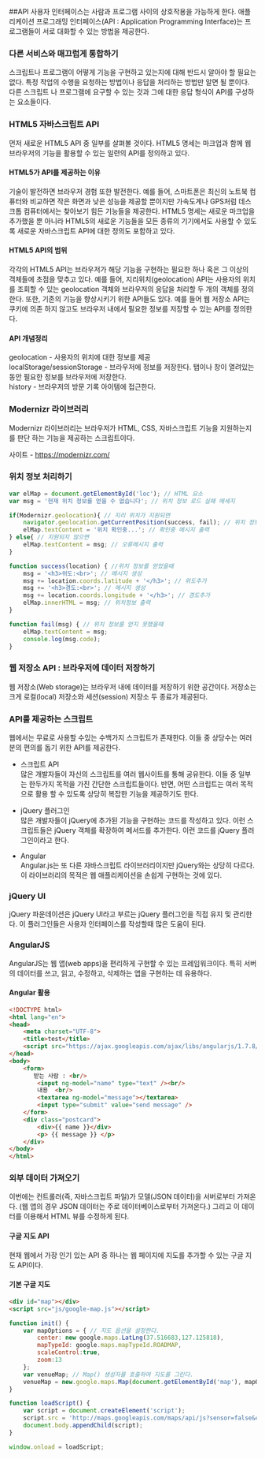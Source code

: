 ##API
사용자 인터페이스는 사람과 프로그램 사이의 상호작용을 가능하게 한다.
애플리케이션 프로그래밍 인터페이스(API : Application Programming Interface)는
프로그램들이 서로 대화할 수 있는 방법을 제공한다.

### 다른 서비스와 매끄럽게 통합하기
스크립트나 프로그램이 어떻게 기능을 구현하고 있는지에 대해 반드시 알아야 할 필요는 없다.
특정 작업의 수행을 요청하는 방법이나 응답을 처리하는 방법만 알면 될 뿐이다. 다른 스크립트
나 프로그램에 요구할 수 있는 것과 그에 대한 응답 형식이 API를 구성하는 요소들이다.

### HTML5 자바스크립트 API
먼저 새로운 HTML5 API 중 일부를 살펴볼 것이다.
HTML5 명세는 마크업과 함께 웹 브라우저의 기능을 활용할 수 있는 일련의 API를 정의하고 있다.

#### HTML5가 API를 제공하는 이유
기술이 발전하면 브라우저 경험 또한 발전한다. 예를 들어, 스마트폰은 최신의 노트북 컴퓨터와 비교하면 작은 화면과 낮은 성능을 제공할 뿐이지만 가속도계나
GPS처럼 데스크톱 컴퓨터에서는 찾아보기 힘든 기능들을 제공한다. HTML5 명세는 새로운 마크업을 추가했을 뿐 아니라 HTML5의 새로운 기능들을 모든 종류의 기기에서도
사용할 수 있도록 새로운 자바스크립트 API에 대한 정의도 포함하고 있다.

#### HTML5 API의 범위 
각각의 HTML5 API는 브라우저가 해당 기능을 구현하는 필요한 하나 혹은 그 이상의 객체들에
초점을 맞추고 있다. 예를 들어, 지리위치(geolocation) API는 사용자의 위치를 조회할 수
있는 geolocation 객체와 브라우저의 응답을 처리할 두 개의 객체를 정의한다.
또한, 기존의 기능을 향상시키기 위한 API들도 있다. 예를 들어 웹 저장소 API는 쿠키에 의존
하지 않고도 브라우저 내에서 필요한 정보를 저장할 수 있는 API를 정의한다.

#### API 개념정리
geolocation - 사용자의 위치에 대한 정보를 제공 <br/>
localStorage/sessionStorage - 브라우저에 정보를 저장한다. 탭이나 창이 열려있는 동안
필요한 정보를 브라우저에 저장한다. <br/>
history - 브라우저의 방문 기록 아이템에 접근한다. 

### Modernizr 라이브러리
Modernizr 라이브러리는 브라우저가 HTML, CSS, 자바스크립트 기능을 지원하는지를 판단
하는 기능을 제공하는 스크립트이다.

사이트 - https://modernizr.com/

### 위치 정보 처리하기
```javascript
var elMap = document.getElementById('loc'); // HTML 요소
var msg = '현재 위치 정보를 얻을 수 없습니다'; // 위치 정보 로드 실패 메세지

if(Modernizr.geolocation){ // 지리 위치가 지원되면
    navigator.geolocation.getCurrentPosition(success, fail); // 위치 정보를 요청
    elMap.textContent = '위치 확인중...'; // 확인중 메시지 출력
} else{ // 지원되지 않으면
    elMap.textContent = msg; // 오류메시지 출력
}

function success(location) { //위치 정보를 얻었을때
    msg = '<h3>위도:<br>'; // 메시지 생성
    msg += location.coords.latitude + '</h3>'; // 위도추가
    msg += '<h3>경도:<br>'; // 메시지 생성
    msg += location.coords.longitude + '</h3>'; // 경도추가
    elMap.innerHTML = msg; // 위치정보 출력
}

function fail(msg) { // 위치 정보를 얻지 못했을때
    elMap.textContent = msg;
    console.log(msg.code);
}
```

### 웹 저장소 API : 브라우저에 데이터 저장하기
웹 저장소(Web storage)는 브라우저 내에 데이터를 저장하기 위한 공간이다.
저장소는 크게 로컬(local) 저장소와 세션(session) 저장소 두 종료가 제공된다.

### API룰 제공하는 스크립트
웹에서는 무료로 사용할 수있는 수백가지 스크립트가 존재한다.
이들 중 상당수는 여러분의 편의를 돕기 위한 API를 제공한다.

- 스크립트 API <br/>
많은 개발자들이 자신의 스크립트를 여러 웹사이트를 통해 공유한다. 이들 중 일부는 
한두가지 목적을 가진 간단한 스크립트들이다. 반면, 어떤 스크립트는 여러 목적으로
활용 할 수 있도록 상당히 복잡한 기능을 제공하기도 한다.

- jQuery 플러그인 <br/>
많은 개발자들이 jQuery에 추가된 기능을 구현하는 코드를 작성하고 있다. 이런 스크립트들은
jQuery 객체를 확장하여 메서드를 추가한다. 이런 코드를 jQuery 플러그인이라고 한다.

- Angular <br/>
Angular.js는 또 다른 자바스크립트 라이브러리이지만 jQuery와는 상당히 다르다.
이 라이브러리의 목적은 웹 애플리케이션을 손쉽게 구현하는 것에 있다.

### jQuery UI
jQuery 파운데이션은 jQuery UI라고 부르는 jQuery 플러그인을 직접 유지 및 관리한다.
이 플러그인들은 사용자 인터페이스를 작성할때 많은 도움이 된다.

### AngularJS
AngularJS는 웹 앱(web apps)을 편리하게 구현할 수 있는 프레임워크이다.
특히 서버의 데이터를 쓰고, 읽고, 수정하고, 삭제하는 앱을 구현하는 데 유용하다.

#### Angular 활용
```html
<!DOCTYPE html>
<html lang="en">
<head>
    <meta charset="UTF-8">
    <title>test</title>
    <script src="https://ajax.googleapis.com/ajax/libs/angularjs/1.7.8/angular.min.js"></script>
</head>
<body>
    <form>
       받는 사람 : <br/>
        <input ng-model="name" type="text" /><br/>
        내용  <br/>
        <textarea ng-model="message"></textarea>
        <input type="submit" value="send message" />
    </form>
    <div class="postcard">
        <div>{{ name }}</div>
        <p> {{ message }} </p>
    </div>
</body>
</html>
```

### 외부 데이터 가져오기
이번에는 컨트롤러(즉, 자바스크립트 파일)가 모델(JSON 데이터)을 서버로부터 가져온다.
(웹 앱의 경우 JSON 데이터는 주로 데이터베이스로부터 가져온다.) 그리고 이 데이터를 이용해서
HTML 뷰를 수정하게 된다.

#### 구글 지도 API
현재 웹에서 가장 인기 있는 API 중 하나는 웹 페이지에 지도를 추가할 수 있는 구글
지도 API이다.

#### 기본 구글 지도
```html
<div id="map"></div>
<script src="js/google-map.js"></script>
```

```javascript
function init() { 
    var mapOptions = { // 지도 옵션을 설정한다.
        center: new google.maps.LatLng(37.516683,127.125818),
        mapTypeId: google.maps.mapTypeId.ROADMAP,
        scaleControl:true,
        zoom:13
    };
    var venueMap; // Map() 생성자를 호출하여 지도를 그린다.
    venueMap = new.google.maps.Map(document.getElementById('map'), mapOptions);
}

function loadScript() {
    var script = document.createElement('script');
    script.src = 'http://maps.googleapis.com/maps/api/js?sensor=false&callback=init';
    document.body.appendChild(script);
}

window.onload = loadScript;
```
